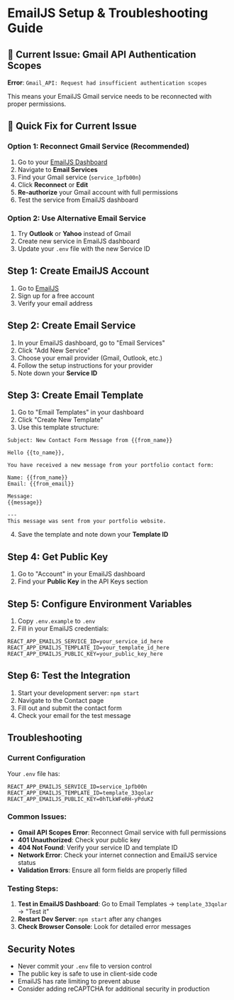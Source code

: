 # EmailJS Setup & Troubleshooting Guide

## 🚨 Current Issue: Gmail API Authentication Scopes

**Error**: `Gmail_API: Request had insufficient authentication scopes`

This means your EmailJS Gmail service needs to be reconnected with proper permissions.

## 🔧 Quick Fix for Current Issue

### Option 1: Reconnect Gmail Service (Recommended)
1. Go to your [EmailJS Dashboard](https://dashboard.emailjs.com/)
2. Navigate to **Email Services**
3. Find your Gmail service (`service_1pfb00n`)
4. Click **Reconnect** or **Edit**
5. **Re-authorize** your Gmail account with full permissions
6. Test the service from EmailJS dashboard

### Option 2: Use Alternative Email Service
1. Try **Outlook** or **Yahoo** instead of Gmail
2. Create new service in EmailJS dashboard
3. Update your `.env` file with the new Service ID

## Step 1: Create EmailJS Account

1. Go to [EmailJS](https://www.emailjs.com/)
2. Sign up for a free account
3. Verify your email address

## Step 2: Create Email Service

1. In your EmailJS dashboard, go to "Email Services"
2. Click "Add New Service"
3. Choose your email provider (Gmail, Outlook, etc.)
4. Follow the setup instructions for your provider
5. Note down your **Service ID**

## Step 3: Create Email Template

1. Go to "Email Templates" in your dashboard
2. Click "Create New Template"
3. Use this template structure:

```
Subject: New Contact Form Message from {{from_name}}

Hello {{to_name}},

You have received a new message from your portfolio contact form:

Name: {{from_name}}
Email: {{from_email}}

Message:
{{message}}

---
This message was sent from your portfolio website.
```

4. Save the template and note down your **Template ID**

## Step 4: Get Public Key

1. Go to "Account" in your EmailJS dashboard
2. Find your **Public Key** in the API Keys section

## Step 5: Configure Environment Variables

1. Copy `.env.example` to `.env`
2. Fill in your EmailJS credentials:

```env
REACT_APP_EMAILJS_SERVICE_ID=your_service_id_here
REACT_APP_EMAILJS_TEMPLATE_ID=your_template_id_here
REACT_APP_EMAILJS_PUBLIC_KEY=your_public_key_here
```

## Step 6: Test the Integration

1. Start your development server: `npm start`
2. Navigate to the Contact page
3. Fill out and submit the contact form
4. Check your email for the test message

## Troubleshooting

### Current Configuration
Your `.env` file has:
```env
REACT_APP_EMAILJS_SERVICE_ID=service_1pfb00n
REACT_APP_EMAILJS_TEMPLATE_ID=template_33qolar
REACT_APP_EMAILJS_PUBLIC_KEY=0hTLkWFeRH-yPduK2
```

### Common Issues:
- **Gmail API Scopes Error**: Reconnect Gmail service with full permissions
- **401 Unauthorized**: Check your public key
- **404 Not Found**: Verify your service ID and template ID
- **Network Error**: Check your internet connection and EmailJS service status
- **Validation Errors**: Ensure all form fields are properly filled

### Testing Steps:
1. **Test in EmailJS Dashboard**: Go to Email Templates → `template_33qolar` → "Test it"
2. **Restart Dev Server**: `npm start` after any changes
3. **Check Browser Console**: Look for detailed error messages

## Security Notes

- Never commit your `.env` file to version control
- The public key is safe to use in client-side code
- EmailJS has rate limiting to prevent abuse
- Consider adding reCAPTCHA for additional security in production